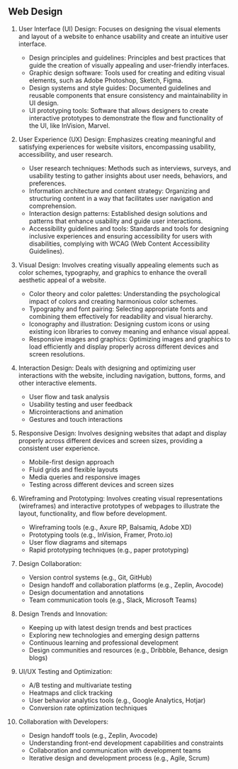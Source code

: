 ## Web Design

1. User Interface (UI) Design: Focuses on designing the visual elements and layout of a website to enhance usability and create an intuitive user interface.

   - Design principles and guidelines: Principles and best practices that guide the creation of visually appealing and user-friendly        interfaces.
   - Graphic design software: Tools used for creating and editing visual elements, such as Adobe Photoshop, Sketch, Figma.
   - Design systems and style guides: Documented guidelines and reusable components that ensure consistency and maintainability in UI        design.
   - UI prototyping tools: Software that allows designers to create interactive prototypes to demonstrate the flow and functionality of      the UI, like InVision, Marvel.

2. User Experience (UX) Design: Emphasizes creating meaningful and satisfying experiences for website visitors, encompassing usability, accessibility, and user research.

   - User research techniques: Methods such as interviews, surveys, and usability testing to gather insights about user needs, behaviors, and preferences.
   - Information architecture and content strategy: Organizing and structuring content in a way that facilitates user navigation and comprehension.
   - Interaction design patterns: Established design solutions and patterns that enhance usability and guide user interactions.
   - Accessibility guidelines and tools: Standards and tools for designing inclusive experiences and ensuring accessibility for users with disabilities, complying with WCAG (Web Content Accessibility Guidelines).

3. Visual Design: Involves creating visually appealing elements such as color schemes, typography, and graphics to enhance the overall aesthetic appeal of a website.

   - Color theory and color palettes: Understanding the psychological impact of colors and creating harmonious color schemes.
   - Typography and font pairing: Selecting appropriate fonts and combining them effectively for readability and visual hierarchy.
   - Iconography and illustration: Designing custom icons or using existing icon libraries to convey meaning and enhance visual appeal.
   - Responsive images and graphics: Optimizing images and graphics to load efficiently and display properly across different devices and screen resolutions.

4. Interaction Design: Deals with designing and optimizing user interactions with the website, including navigation, buttons, forms, and other interactive elements.

   - User flow and task analysis
   - Usability testing and user feedback
   - Microinteractions and animation
   - Gestures and touch interactions

5. Responsive Design: Involves designing websites that adapt and display properly across different devices and screen sizes, providing a consistent user experience.

   - Mobile-first design approach
   - Fluid grids and flexible layouts
   - Media queries and responsive images
   - Testing across different devices and screen sizes

6. Wireframing and Prototyping: Involves creating visual representations (wireframes) and interactive prototypes of webpages to illustrate the layout, functionality, and flow before development.

   - Wireframing tools (e.g., Axure RP, Balsamiq, Adobe XD)
   - Prototyping tools (e.g., InVision, Framer, Proto.io)
   - User flow diagrams and sitemaps
   - Rapid prototyping techniques (e.g., paper prototyping)

7. Design Collaboration:
   - Version control systems (e.g., Git, GitHub)
   - Design handoff and collaboration platforms (e.g., Zeplin, Avocode)
   - Design documentation and annotations
   - Team communication tools (e.g., Slack, Microsoft Teams)

8. Design Trends and Innovation:
   - Keeping up with latest design trends and best practices
   - Exploring new technologies and emerging design patterns
   - Continuous learning and professional development
   - Design communities and resources (e.g., Dribbble, Behance, design blogs)

9. UI/UX Testing and Optimization:
   - A/B testing and multivariate testing
   - Heatmaps and click tracking
   - User behavior analytics tools (e.g., Google Analytics, Hotjar)
   - Conversion rate optimization techniques

10. Collaboration with Developers:
    - Design handoff tools (e.g., Zeplin, Avocode)
    - Understanding front-end development capabilities and constraints
    - Collaboration and communication with development teams
    - Iterative design and development process (e.g., Agile, Scrum)
